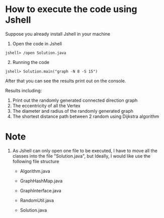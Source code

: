 # How to execute the code using Jshell

Suppose you already install Jshell in your machine

1. Open the code in Jshell 

```
jshell> /open Solution.java
```

2. Running the code

```
jshell> Solution.main("graph -N 8 -S 15")
```

After that you can see the results print out on the console.



Results including:

1. Print out the randomly generated connected direction graph
2. The eccentricity of all the Vertex
3. The diameter and radius of the randomly generated graph
4. The shortest distance path between 2 random using Dijkstra algorithm

# Note

1. As Jshell can only open one file to be executed, I have to move all the classes into the file "Solution.java", but Ideally, I would like use the following file structure

   - Algorithm.java

   - GraphHashMap.java

   - GraphInterface.java

   - RandomUtil.java

   - Solution.java
